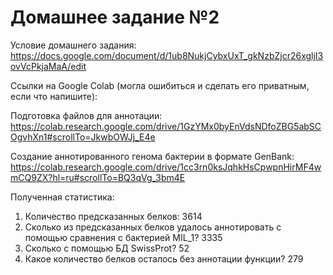 # Домашнее задание №2
Условие домашнего задания:
https://docs.google.com/document/d/1ub8NukjCybxUxT_gkNzbZjcr26xgljI3ovVcPkjaMaA/edit

Ссылки на Google Colab (могла ошибиться и сделать его приватным, если что напишите):

Подготовка файлов для аннотации:
https://colab.research.google.com/drive/1GzYMx0byEnVdsNDfoZBG5abSCOgvhXn1#scrollTo=JkwbOWJj_E4e

Создание аннотированного генома бактерии в формате GenBank:
https://colab.research.google.com/drive/1cc3rn0ksJqhkHsCpwpnHirMF4wmCQ9ZX?hl=ru#scrollTo=BQ3qVg_3bm4E

Полученная статистика:
1. Количество предсказанных белков: 3614
2. Сколько из предсказанных белков удалось аннотировать с помощью сравнения с бактерией MIL_1? 3335
3. Сколько с помощью БД SwissProt? 52
4. Какое количество белков осталось без аннотации функции? 279
